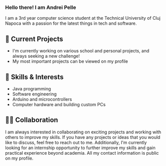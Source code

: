 ### Hello there! I am Andrei Pelle

I am a 3rd year computer science student at the Technical University of Cluj Napoca with a passion for the latest things in tech and software.

## 🔭 Current Projects
- I'm currently working on various school and personal projects, and always seeking a new challenge!
- My most important projects can be viewed on my profile

## 🌱 Skills & Interests
- Java programming
- Software engineering
- Arduino and microcontrollers
- Computer hardware and building custom PCs

## 👨‍💻 Collaboration

I am always interested in collaborating on exciting projects and working with others to improve my skills. If you have any projects or ideas that you would like to discuss, feel free to reach out to me. Additionally, I'm currently looking for an internship opportunity to further improve my skills and gain practical experience beyond academia. All my contact information is public on my profile.
